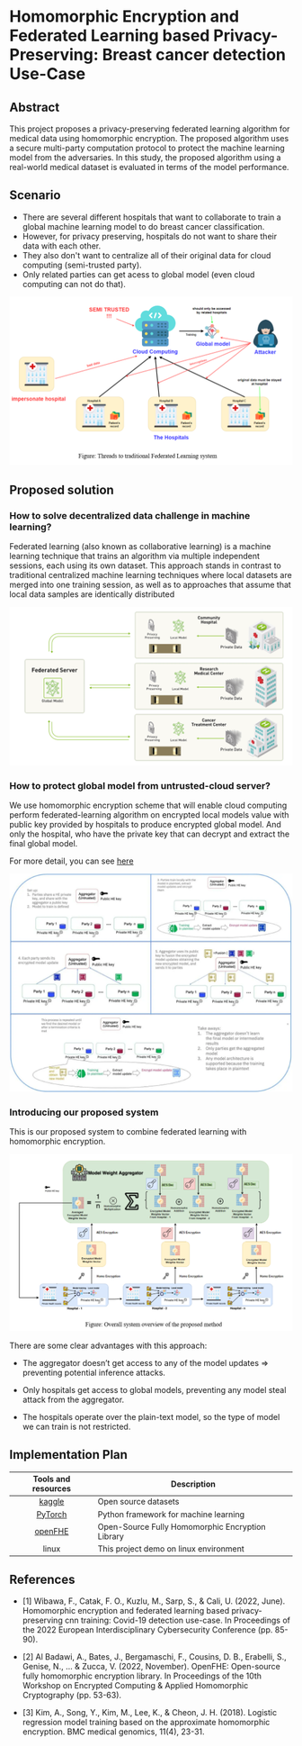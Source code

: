 # Homomorphic Encryption and Federated Learning based Privacy-Preserving: Breast cancer detection Use-Case

## Abstract

This project proposes a privacy-preserving federated learning algorithm for medical data using homomorphic encryption. The proposed algorithm uses a secure multi-party computation protocol to protect the machine learning model from the adversaries. In this study, the proposed algorithm using a real-world medical dataset is evaluated in terms of the model performance.

## Scenario

- There are several different hospitals that want to collaborate to train a global machine learning model to do breast cancer classification. 
- However, for privacy preserving, hospitals do not want to share their data with each other.​ 
- They also don't want to centralize all of their original data for cloud computing (semi-trusted party).
- Only related parties can get acess to global model (even cloud computing can not do that).

<p align='center'>
    <img src='images/scenario.png'>
</p>

## Proposed solution

### How to solve decentralized data challenge in machine learning?

Federated learning (also known as collaborative learning) is a machine learning technique that trains an algorithm via multiple independent sessions, each using its own dataset. This approach stands in contrast to traditional centralized machine learning techniques where local datasets are merged into one training session, as well as to approaches that assume that local data samples are identically distributed

<p align='center'>
    <img src='images/federated_learning.png'>
</p>

### How to protect global model from untrusted-cloud server?

We use homomorphic encryption scheme that will enable cloud computing perform federated-learning algorithm on encrypted local models value with public key provided by hospitals to produce encrypted global model. And only the hospital, who have the private key that can decrypt and extract the final global model.

For more detail, you can see [here](https://research.ibm.com/blog/federated-learning-homomorphic-encryption)

<p align='center'>
    <img src='images/federated_learning_meets_homomorphic.webp'>
</p>

### Introducing our proposed system

This is our proposed system to combine federated learning with homomorphic encryption.

<p align='center'>
    <img src='images/encrypted_learning.png'>
</p>

There are some clear advantages with this approach:

- The aggregator doesn’t get access to any of the model updates => preventing potential inference attacks. ​

- Only hospitals get access to global models, preventing any model steal attack from the aggregator.​

- The hospitals operate over the plain-text model, so the type of model we can train is not restricted.​

## Implementation Plan

<center>

|   Tools and resources                                                  | Description                                      |
| :--------------------------------------------------------------------: | ------------------------------------------------ |
| [kaggle](https://www.kaggle.com/datasets/yasserh/breast-cancer-dataset)| Open source datasets                             |
| [PyTorch](https://github.com/pytorch/pytorch)                          | Python framework for machine learning            |
| [openFHE](https://github.com/openfheorg/openfhe-development)           | Open-Source Fully Homomorphic Encryption Library | 
| linux                                                                  | This project demo on linux environment           | 

</center>

## References

- [1] Wibawa, F., Catak, F. O., Kuzlu, M., Sarp, S., & Cali, U. (2022, June). Homomorphic encryption and federated learning based privacy-preserving cnn training: Covid-19 detection use-case. In Proceedings of the 2022 European Interdisciplinary Cybersecurity Conference (pp. 85-90).​

- [2] Al Badawi, A., Bates, J., Bergamaschi, F., Cousins, D. B., Erabelli, S., Genise, N., ... & Zucca, V. (2022, November). OpenFHE: Open-source fully homomorphic encryption library. In Proceedings of the 10th Workshop on Encrypted Computing & Applied Homomorphic Cryptography (pp. 53-63).

- [3] Kim, A., Song, Y., Kim, M., Lee, K., & Cheon, J. H. (2018). Logistic regression model training based on the approximate homomorphic encryption. BMC medical genomics, 11(4), 23-31.